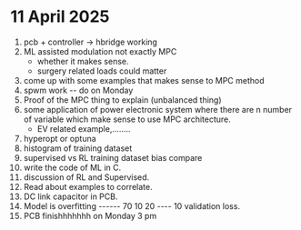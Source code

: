 # 11 April 2025

1. pcb + controller -> hbridge working
2. ML assisted modulation not exactly MPC
    - whether it makes sense.
    - surgery related loads could matter
3. come up with some examples that makes sense to MPC method
4. spwm work -- do on Monday
5. Proof of the MPC thing to explain (unbalanced thing)
6. some application of power electronic system where there are n number of variable which make sense to use MPC architecture.
    - EV related example,........
7. hyperopt or optuna 
8. histogram of training dataset
9. supervised vs RL training dataset bias compare 
10. write the code of ML in C.
11. discussion of RL and Supervised.
12. Read about examples to correlate.
13. DC link capacitor in PCB.
14. Model is overfitting ------ 70 10 20 ---- 10 validation loss.
15. PCB finishhhhhhh on Monday 3 pm 
